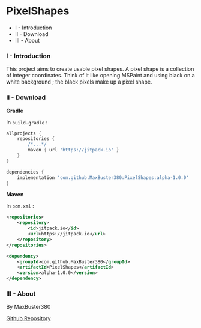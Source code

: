 # PixelShapes

- I - Introduction
- II - Download
- III - About

### I - Introduction

This project aims to create usable pixel shapes. A pixel shape is a collection of integer coordinates. Think of it like opening MSPaint and using black on a white background ; the black pixels make up a pixel shape. 

### II - Download

__Gradle__

In `build.gradle` :

```gradle
allprojects {
	repositories {
		/*...*/
		maven { url 'https://jitpack.io' }
	}
}
```

```gradle
dependencies {
    implementation 'com.github.MaxBuster380:PixelShapes:alpha-1.0.0'
}
```

__Maven__

In `pom.xml` :
```xml
<repositories>
	<repository>
	    <id>jitpack.io</id>
	    <url>https://jitpack.io</url>
	</repository>
</repositories>
```

```xml
<dependency>
    <groupId>com.github.MaxBuster380</groupId>
    <artifactId>PixelShapes</artifactId>
    <version>alpha-1.0.0</version>
</dependency>
```

### III - About

By MaxBuster380

[Github Repository](https://github.com/MaxBuster380/PixelShapes)